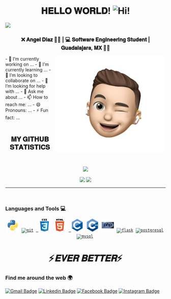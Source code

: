 <div align="center">
  <h1>
    𝐇𝐄𝐋𝐋𝐎 𝐖𝐎𝐑𝐋𝐃<a href="hhttps://github.com/anngeldiaz24"></a>!
    <img alt="Hi!" src="https://raw.githubusercontent.com/SmithyVL/SmithyVL/master/assets/hand.gif" width="25px">
  </h1>
</div>
<img src="https://user-images.githubusercontent.com/73097560/115834477-dbab4500-a447-11eb-908a-139a6edaec5c.gif">

<div align="center">
<h3> ❌ 𝐀𝐧𝐠𝐞𝐥 𝐃𝐢𝐚𝐳​ 👨‍💻​ | 💻 𝐒𝐨𝐟𝐭𝐰𝐚𝐫𝐞 𝐄𝐧𝐠𝐢𝐧𝐞𝐞𝐫𝐢𝐧𝐠 𝐒𝐭𝐮𝐝𝐞𝐧𝐭 | 𝐆𝐮𝐚𝐝𝐚𝐥𝐚𝐣𝐚𝐫𝐚, 𝐌𝐗 🌮❌​</h3>
</div>

<img align="right" height="300px" width="350px" alt="GIF" src="https://github.com/anngeldiaz24/anngeldiaz24/blob/main/angel.png" />
<div>
- 🔭 I’m currently working on ...
- 🌱 I’m currently learning ...
- 👯 I’m looking to collaborate on ...
- 🤔 I’m looking for help with ...
- 💬 Ask me about ...
- 📫 How to reach me: ...
- 😄 Pronouns: ...
- ⚡ Fun fact: ...
</div>

<br />
<h2 align='center'><b>𝐌𝐘 𝐆𝐈𝐓𝐇𝐔𝐁 𝐒𝐓𝐀𝐓𝐈𝐒𝐓𝐈𝐂𝐒</b></h2>
<br/>

<p align="center">
    <img src="https://github-readme-streak-stats.herokuapp.com?user=anngeldiaz24&theme=highcontrast&ring=407BFF&fire=407BFF&currStreakLabel=FFFFFF&sideLabels=407BFF&border=FFFFFF" />
</p>
<p align="center">
    <img height="137px" src="https://github-readme-stats.vercel.app/api?username=anngeldiaz24&hide_title=true&theme=highcontrast&icon_color=407BFF&show_icons=1&border=FFFFFF&title_color=407BFF" />
    <img height="137px" src="https://github-readme-stats.vercel.app/api/top-langs/?username=anngeldiaz24&hide=makefile&hide_title=true&layout=compact&langs_count=6&theme=highcontrast" />
</p>

<hr/>
<br/>

### Languages and Tools 💻
<p align="center"> 
<code><a href="https://www.python.org" target="_blank"><img src="https://raw.githubusercontent.com/devicons/devicon/master/icons/python/python-original.svg" alt="python" width="40" height="40"/></a></code>&nbsp;
<code><a href="https://git-scm.com/" target="_blank"><img src="https://www.vectorlogo.zone/logos/git-scm/git-scm-icon.svg" alt="git" width="40" height="40"/></a></code>&nbsp;
<code><a href="https://www.w3schools.com/css/" target="_blank"> <img src="https://raw.githubusercontent.com/devicons/devicon/master/icons/css3/css3-original-wordmark.svg" alt="css3" width="40" height="40"/></a></code>&nbsp;
<code><a href="https://www.w3schools.com/html/default.asp" target="_blank"><img src="https://raw.githubusercontent.com/devicons/devicon/master/icons/html5/html5-original-wordmark.svg" alt="html5" width="40" height="40"/></a></code>&nbsp;
<code><a href="https://www.cprogramming.com/" target="_blank"> <img src="https://raw.githubusercontent.com/devicons/devicon/master/icons/c/c-original.svg" alt="c" width="40" height="40"/></a></code>&nbsp;
<code><a href="https://cplusplus.com" target="_blank"><img src="https://raw.githubusercontent.com/devicons/devicon/master/icons/cplusplus/cplusplus-original.svg" alt="c++" width="40" height="40"/></a></code>&nbsp;
<code><a href="https://www.php.net" target="_blank"><img src="https://raw.githubusercontent.com/devicons/devicon/master/icons/php/php-original.svg" alt="php" width="40" height="40"/></a></code>&nbsp;
<code><a href="https://flask.palletsprojects.com/en/2.1.x/quickstart" target="_blank"><img src="https://www.probytes.net/wp-content/uploads/2018/10/flask-logo-png-transparent-797x1024.png" alt="flask" width="40" height="40"/></a></code>&nbsp;
<code><a href="https://www.postgresql.org" target="_blank"><img src="https://upload.wikimedia.org/wikipedia/commons/thumb/2/29/Postgresql_elephant.svg/1200px-Postgresql_elephant.svg.png" alt="postgresql" width="40" height="40"/></a></code>&nbsp;
<code><a href="https://www.mysql.com/products/workbench/" target="_blank"><img src="https://www.logo.wine/a/logo/MySQL/MySQL-Logo.wine.svg" alt="mysql" width="40" height="40"/></a></code>&nbsp;
</code>
</p>

<h1 align='center'>⚡️<i>𝐄𝐕𝐄𝐑 𝐁𝐄𝐓𝐓𝐄𝐑</i>⚡️</h1>

### Find me around the web 🌍

[![Gmail Badge](https://img.shields.io/badge/-angel.diaz012402@gmail.com-c14438?style=flat-square&logo=Gmail&logoColor=white&link=mailto:angel.diaz012402@gmail.com)](mailto:angel.diaz012402@gmail.com)
[![Linkedin Badge](https://img.shields.io/badge/-LinkedIn-0e76a8?style=flat-square&logo=Linkedin&logoColor=white)](https://www.linkedin.com/in/angel-diaz-2b239b217/)
[![Facebook Badge](https://img.shields.io/badge/-Facebook-3b5998?style=flat-square&logo=Facebook&logoColor=white)](https://www.facebook.com/diaz.angel.242002/)
[![Instagram Badge](https://img.shields.io/badge/-Instagram-e4405f?style=flat-square&logo=Instagram&logoColor=white)](https://www.instagram.com/iamangel_diaz/)

</p>